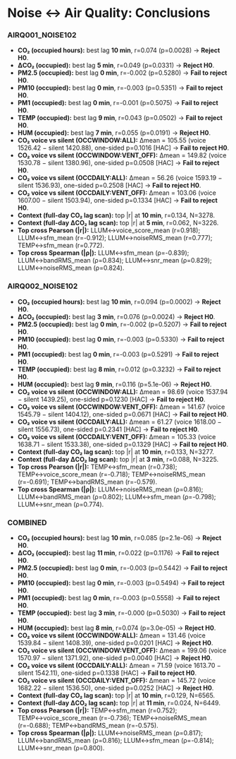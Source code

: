 # Noise ↔ Air Quality: Conclusions

### AIRQ001_NOISE102
- **CO₂ (occupied hours):** best lag **10 min**, r=0.074 (p=0.0028) → **Reject H0**.
- **ΔCO₂ (occupied):** best lag **5 min**, r=0.049 (p=0.0331) → **Reject H0**.
- **PM2.5 (occupied):** best lag **0 min**, r=-0.002 (p=0.5280) → **Fail to reject H0**.
- **PM10 (occupied):** best lag **0 min**, r=-0.003 (p=0.5351) → **Fail to reject H0**.
- **PM1 (occupied):** best lag **0 min**, r=-0.001 (p=0.5075) → **Fail to reject H0**.
- **TEMP (occupied):** best lag **9 min**, r=0.043 (p=0.0502) → **Fail to reject H0**.
- **HUM (occupied):** best lag **7 min**, r=0.055 (p=0.0191) → **Reject H0**.
- **CO₂ voice vs silent (OCCWINDOW:ALL):** Δmean = 105.55 (voice 1526.42 − silent 1420.88), one-sided p=0.1016 [HAC] → **Fail to reject H0**.
- **CO₂ voice vs silent (OCCWINDOW:VENT_OFF):** Δmean = 149.82 (voice 1530.78 − silent 1380.96), one-sided p=0.0508 [HAC] → **Fail to reject H0**.
- **CO₂ voice vs silent (OCCDAILY:ALL):** Δmean = 56.26 (voice 1593.19 − silent 1536.93), one-sided p=0.2508 [HAC] → **Fail to reject H0**.
- **CO₂ voice vs silent (OCCDAILY:VENT_OFF):** Δmean = 103.06 (voice 1607.00 − silent 1503.94), one-sided p=0.1334 [HAC] → **Fail to reject H0**.
- **Context (full-day CO₂ lag scan):** top |r| at **10 min**, r=0.134, N=3278.
- **Context (full-day ΔCO₂ lag scan):** top |r| at **5 min**, r=0.062, N=3226.
- **Top cross Pearson (|r|):** LLUM↔voice_score_mean (r=0.918); LLUM↔sfm_mean (r=-0.912); LLUM↔noiseRMS_mean (r=0.777); TEMP↔sfm_mean (r=0.772).
- **Top cross Spearman (|ρ|):** LLUM↔sfm_mean (ρ=-0.839); LLUM↔bandRMS_mean (ρ=0.834); LLUM↔snr_mean (ρ=0.829); LLUM↔noiseRMS_mean (ρ=0.824).

### AIRQ002_NOISE102
- **CO₂ (occupied hours):** best lag **10 min**, r=0.094 (p=0.0002) → **Reject H0**.
- **ΔCO₂ (occupied):** best lag **3 min**, r=0.076 (p=0.0024) → **Reject H0**.
- **PM2.5 (occupied):** best lag **0 min**, r=-0.002 (p=0.5207) → **Fail to reject H0**.
- **PM10 (occupied):** best lag **0 min**, r=-0.003 (p=0.5330) → **Fail to reject H0**.
- **PM1 (occupied):** best lag **0 min**, r=-0.003 (p=0.5291) → **Fail to reject H0**.
- **TEMP (occupied):** best lag **8 min**, r=0.012 (p=0.3232) → **Fail to reject H0**.
- **HUM (occupied):** best lag **9 min**, r=0.116 (p=5.1e-06) → **Reject H0**.
- **CO₂ voice vs silent (OCCWINDOW:ALL):** Δmean = 98.69 (voice 1537.94 − silent 1439.25), one-sided p=0.1230 [HAC] → **Fail to reject H0**.
- **CO₂ voice vs silent (OCCWINDOW:VENT_OFF):** Δmean = 141.67 (voice 1545.79 − silent 1404.12), one-sided p=0.0671 [HAC] → **Fail to reject H0**.
- **CO₂ voice vs silent (OCCDAILY:ALL):** Δmean = 61.27 (voice 1618.00 − silent 1556.73), one-sided p=0.2341 [HAC] → **Fail to reject H0**.
- **CO₂ voice vs silent (OCCDAILY:VENT_OFF):** Δmean = 105.33 (voice 1638.71 − silent 1533.38), one-sided p=0.1329 [HAC] → **Fail to reject H0**.
- **Context (full-day CO₂ lag scan):** top |r| at **10 min**, r=0.133, N=3277.
- **Context (full-day ΔCO₂ lag scan):** top |r| at **3 min**, r=0.088, N=3225.
- **Top cross Pearson (|r|):** TEMP↔sfm_mean (r=0.738); TEMP↔voice_score_mean (r=-0.718); TEMP↔noiseRMS_mean (r=-0.691); TEMP↔bandRMS_mean (r=-0.579).
- **Top cross Spearman (|ρ|):** LLUM↔noiseRMS_mean (ρ=0.816); LLUM↔bandRMS_mean (ρ=0.802); LLUM↔sfm_mean (ρ=-0.798); LLUM↔snr_mean (ρ=0.774).

### COMBINED
- **CO₂ (occupied hours):** best lag **10 min**, r=0.085 (p=2.1e-06) → **Reject H0**.
- **ΔCO₂ (occupied):** best lag **11 min**, r=0.022 (p=0.1176) → **Fail to reject H0**.
- **PM2.5 (occupied):** best lag **0 min**, r=-0.003 (p=0.5442) → **Fail to reject H0**.
- **PM10 (occupied):** best lag **0 min**, r=-0.003 (p=0.5494) → **Fail to reject H0**.
- **PM1 (occupied):** best lag **0 min**, r=-0.003 (p=0.5558) → **Fail to reject H0**.
- **TEMP (occupied):** best lag **3 min**, r=-0.000 (p=0.5030) → **Fail to reject H0**.
- **HUM (occupied):** best lag **8 min**, r=0.074 (p=3.0e-05) → **Reject H0**.
- **CO₂ voice vs silent (OCCWINDOW:ALL):** Δmean = 131.46 (voice 1539.84 − silent 1408.39), one-sided p=0.0201 [HAC] → **Reject H0**.
- **CO₂ voice vs silent (OCCWINDOW:VENT_OFF):** Δmean = 199.06 (voice 1570.97 − silent 1371.92), one-sided p=0.0040 [HAC] → **Reject H0**.
- **CO₂ voice vs silent (OCCDAILY:ALL):** Δmean = 71.59 (voice 1613.70 − silent 1542.11), one-sided p=0.1338 [HAC] → **Fail to reject H0**.
- **CO₂ voice vs silent (OCCDAILY:VENT_OFF):** Δmean = 145.72 (voice 1682.22 − silent 1536.50), one-sided p=0.0252 [HAC] → **Reject H0**.
- **Context (full-day CO₂ lag scan):** top |r| at **10 min**, r=0.129, N=6565.
- **Context (full-day ΔCO₂ lag scan):** top |r| at **11 min**, r=0.024, N=6449.
- **Top cross Pearson (|r|):** TEMP↔sfm_mean (r=0.752); TEMP↔voice_score_mean (r=-0.736); TEMP↔noiseRMS_mean (r=-0.688); TEMP↔bandRMS_mean (r=-0.575).
- **Top cross Spearman (|ρ|):** LLUM↔noiseRMS_mean (ρ=0.817); LLUM↔bandRMS_mean (ρ=0.816); LLUM↔sfm_mean (ρ=-0.814); LLUM↔snr_mean (ρ=0.800).
